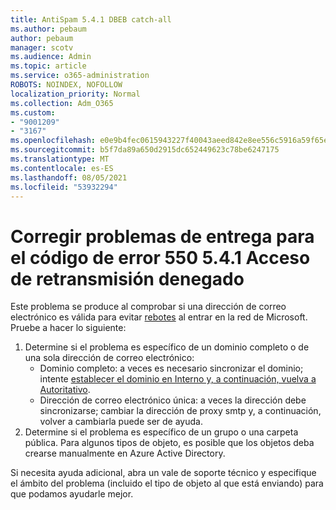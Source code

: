 ```yaml
---
title: AntiSpam 5.4.1 DBEB catch-all
ms.author: pebaum
author: pebaum
manager: scotv
ms.audience: Admin
ms.topic: article
ms.service: o365-administration
ROBOTS: NOINDEX, NOFOLLOW
localization_priority: Normal
ms.collection: Adm_O365
ms.custom:
- "9001209"
- "3167"
ms.openlocfilehash: e0e9b4fec0615943227f40043aeed842e8ee556c5916a59f65e79ce121ec9547
ms.sourcegitcommit: b5f7da89a650d2915dc652449623c78be6247175
ms.translationtype: MT
ms.contentlocale: es-ES
ms.lasthandoff: 08/05/2021
ms.locfileid: "53932294"
---
```

# <a name="fix-delivery-issues-for-error-code-550-541-relay-access-denied"></a>Corregir problemas de entrega para el código de error 550 5.4.1 Acceso de retransmisión denegado

Este problema se produce al comprobar si una dirección de correo electrónico es válida para evitar [rebotes](https://docs.microsoft.com/exchange/mail-flow-best-practices/use-directory-based-edge-blocking) al entrar en la red de Microsoft. Pruebe a hacer lo siguiente:

1. Determine si el problema es específico de un dominio completo o de una sola dirección de correo electrónico:
    - Dominio completo: a veces es necesario sincronizar el dominio; intente [establecer el dominio en Interno y, a continuación, vuelva a Autoritativo](https://docs.microsoft.com/exchange/mail-flow-best-practices/manage-accepted-domains/manage-accepted-domains).
    - Dirección de correo electrónico única: a veces la dirección debe sincronizarse; cambiar la dirección de proxy smtp y, a continuación, volver a cambiarla puede ser de ayuda.
2. Determine si el problema es específico de un grupo o una carpeta pública. Para algunos tipos de objeto, es posible que los objetos deba crearse manualmente en Azure Active Directory.

Si necesita ayuda adicional, abra un vale de soporte técnico y especifique el ámbito del problema (incluido el tipo de objeto al que está enviando) para que podamos ayudarle mejor.